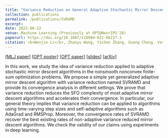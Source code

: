 ```yaml
---
title: "Variance Reduction on General Adaptive Stochastic Mirror Descent"
collection: publications
permalink: /publications/SVRGMD
excerpt: 
date: 2022-08-22
venue: Machine Learning (Previously at OPT@NeurIPS'20)
paperurl: https://doi.org/10.1007/s10994-022-06227-3
citation: <b>Wenjie Li</b>, Zhanyu Wang, Yichen Zhang, Guang Cheng. Variance reduction on general adaptive stochastic mirror descent. Machine Learning (2022).
---
```



[[MLJ paper]( https://doi.org/10.1007/s10994-022-06227-3)] [[OPT poster](https://williamlwj.github.io/About/files/posters/SVRGMD_poster.pdf)] [[OPT paper](https://opt-ml.org/papers/2020/paper_19.pdf)] [[slides](https://williamlwj.github.io/About/files/slides/SVRGMD_paper_slides.pdf)] [[arXiv](https://arxiv.org/abs/2012.13760)]

In this work, we study the idea of variance reduction applied to adaptive stochastic mirror descent algorithms in the nonsmooth nonconvex finite-sum optimization problems. We propose a simple yet generalized adaptive mirror descent algorithm with variance reduction named SVRAMD and provide its convergence analysis in different settings. We prove that variance reduction reduces the SFO complexity of most adaptive mirror descent algorithms and accelerates their convergence. In particular, our general theory implies that variance reduction can be applied to algorithms using time-varying step sizes and self-adaptive algorithms such as AdaGrad and RMSProp. Moreover, the convergence rates of SVRAMD recover the best existing rates of non-adaptive variance reduced mirror descent algorithms. We check the validity of our claims using experiments in deep learning.
